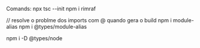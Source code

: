 Comands:
npx tsc --init 
npm i rimraf

// resolve o problme dos imports com @ quando gera o build
npm i module-alias
npm i @types/module-alias

 npm i -D @types/node    